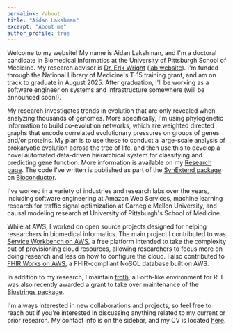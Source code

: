 ```yaml
---
permalink: /about
title: "Aidan Lakshman"
excerpt: "About me"
author_profile: true
---
```


Welcome to my website! My name is Aidan Lakshman, and I'm a doctoral candidate in Biomedical Informatics at the University of Pittsburgh School of Medicine. My research advisor is [Dr. Erik Wright](https://www.isb.pitt.edu/people/faculty/erik-wright-phd) ([lab website](http://www.wrightlabscience.com/p/index.html)). I'm funded through the National Library of Medicine's T-15 training grant, and am on track to graduate in August 2025. After graduation, I'll be working as a software engineer on systems and infrastructure somewhere (will be announced soon!).

My research investigates trends in evolution that are only revealed when analyzing thousands of genomes. More specifically, I'm using phylogenetic information to build co-evolution networks, which are weighted directed graphs that encode correlated evolutionary pressures on groups of genes and/or proteins. My plan is to use these to conduct a large-scale analysis of prokaryotic evolution across the tree of life, and then use this to develop a novel automated data-driven hierarchical system for classifying and predicting gene function. More information is available on my [Research page](https://www.ahl27.com/research). The code I've written is published as part of the [SynExtend package](https://github.com/npcooley/SynExtend) on [Bioconductor](https://bioconductor.org/).

I've worked in a variety of industries and research labs over the years, including software engineering at Amazon Web Services, machine learning research for traffic signal optimization at Carnegie Mellon University, and causal modeling research at University of Pittsburgh's School of Medicine.

While at AWS, I worked on open source projects designed for helping researchers in biomedical informatics. The main project I contributed to was [Service Workbench on AWS](https://aws.amazon.com/government-education/research-and-technical-computing/service-workbench/), a free platform intended to take the complexity out of provisioning cloud resources, allowing researchers to focus more on doing research and less on how to configure the cloud. I also contributed to [FHIR Works on AWS](https://aws.amazon.com/about-aws/whats-new/2020/12/introducing-fhir-works-on-aws/), a FHIR-compliant NoSQL database built on AWS.

In addition to my research, I maintain [froth](https://www.ahl27.com/froth), a Forth-like environment for R. I was also recently awarded a grant to take over maintenance of the [Biostrings package](https://www.bioconductor.org/packages/release/bioc/html/Biostrings.html).

I'm always interested in new collaborations and projects, so feel free to reach out if you're interested in discussing anything related to my current or prior research. My contact info is on the sidebar, and my CV is located [here](https://www.ahl27.com/cv/).



